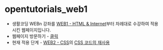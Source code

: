 # opentutorials_web1
- 생활코딩 WEBn 강좌를 [WEB1 - HTML & Internet](https://opentutorials.org/course/3084)부터 차례대로 수강하여 적용시킨 웹페이지입니다.
- 웹페이지 방문하기 - [클릭](https://choisohyun.github.io/opentutorials_web1/)
- 현재 적용 단계 - [WEB2 - CSS](https://opentutorials.org/course/3086)의 [CSS 코드의 재사용](https://opentutorials.org/course/3086/18327)
